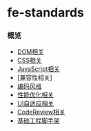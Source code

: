 # fe-standards

### 概览
- [DOM相关]()
- [CSS相关]()
- [JavaScript相关]()
- [兼容性相关]
- [编码风格]()
- [性能优化相关]()
- [UI自适应相关]()
- [CodeReview相关]()
- [基础工程脚手架]()
